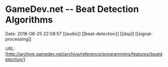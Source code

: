 # GameDev.net -- Beat Detection Algorithms

Date: 2018-08-25 22:08:57
[[audio]] [[beat-detection]] [[dsp]] [[signal-processing]]

URL: [http://archive.gamedev.net/archive/reference/programming/features/beatdetection/]
